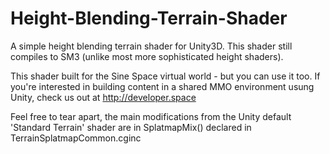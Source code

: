 # Height-Blending-Terrain-Shader
A simple height blending terrain shader for Unity3D. This shader still compiles to SM3 (unlike most more sophisticated height shaders).

This shader built for the Sine Space virtual world - but you can use it too. 
If you're interested in building content in a shared MMO environment usung Unity, check us out at http://developer.space

Feel free to tear apart, the main modifications from the Unity default 'Standard Terrain' shader are in SplatmapMix() declared in TerrainSplatmapCommon.cginc
